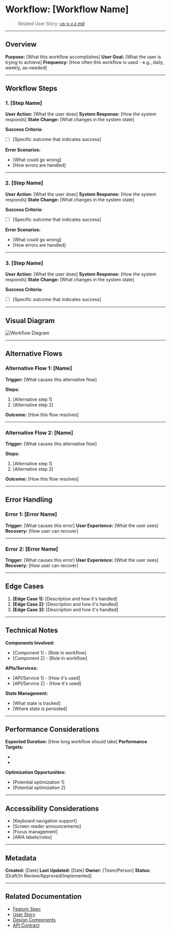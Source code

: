 # Workflow: [Workflow Name]

> Related User Story: [us-x.y.z.md](../product/userstories/epic-x-name/feature-x.y/us-x.y.z.md)

---

## Overview

**Purpose:** [What this workflow accomplishes]
**User Goal:** [What the user is trying to achieve]
**Frequency:** [How often this workflow is used - e.g., daily, weekly, as-needed]

---

## Workflow Steps

### 1. [Step Name]

**User Action:** [What the user does]
**System Response:** [How the system responds]
**State Change:** [What changes in the system state]

**Success Criteria:**

- [ ] [Specific outcome that indicates success]

**Error Scenarios:**

- [What could go wrong]
- [How errors are handled]

---

### 2. [Step Name]

**User Action:** [What the user does]
**System Response:** [How the system responds]
**State Change:** [What changes in the system state]

**Success Criteria:**

- [ ] [Specific outcome that indicates success]

**Error Scenarios:**

- [What could go wrong]
- [How errors are handled]

---

### 3. [Step Name]

**User Action:** [What the user does]
**System Response:** [How the system responds]
**State Change:** [What changes in the system state]

**Success Criteria:**

- [ ] [Specific outcome that indicates success]

---

## Visual Diagram

![Workflow Diagram](../design/workflows/us-x.y.z-workflow.svg)

---

## Alternative Flows

### Alternative Flow 1: [Name]

**Trigger:** [What causes this alternative flow]

**Steps:**

1. [Alternative step 1]
2. [Alternative step 2]

**Outcome:** [How this flow resolves]

---

### Alternative Flow 2: [Name]

**Trigger:** [What causes this alternative flow]

**Steps:**

1. [Alternative step 1]
2. [Alternative step 2]

**Outcome:** [How this flow resolves]

---

## Error Handling

### Error 1: [Error Name]

**Trigger:** [What causes this error]
**User Experience:** [What the user sees]
**Recovery:** [How user can recover]

---

### Error 2: [Error Name]

**Trigger:** [What causes this error]
**User Experience:** [What the user sees]
**Recovery:** [How user can recover]

---

## Edge Cases

1. **[Edge Case 1]:** [Description and how it's handled]
2. **[Edge Case 2]:** [Description and how it's handled]
3. **[Edge Case 3]:** [Description and how it's handled]

---

## Technical Notes

**Components Involved:**

- [Component 1] - [Role in workflow]
- [Component 2] - [Role in workflow]

**APIs/Services:**

- [API/Service 1] - [How it's used]
- [API/Service 2] - [How it's used]

**State Management:**

- [What state is tracked]
- [Where state is persisted]

---

## Performance Considerations

**Expected Duration:** [How long workflow should take]
**Performance Targets:**

- [Metric 1]: [Target]
- [Metric 2]: [Target]

**Optimization Opportunities:**

- [Potential optimization 1]
- [Potential optimization 2]

---

## Accessibility Considerations

- [Keyboard navigation support]
- [Screen reader announcements]
- [Focus management]
- [ARIA labels/roles]

---

## Metadata

**Created:** [Date]
**Last Updated:** [Date]
**Owner:** [Team/Person]
**Status:** [Draft/In Review/Approved/Implemented]

---

## Related Documentation

- [Feature Spec](../product/features/epic-x-name/feature-x.y.md)
- [User Story](../product/userstories/epic-x-name/feature-x.y/us-x.y.z.md)
- [Design Components](../design/system/designcomponents.md)
- [API Contract](../technology/architecture/api-contracts.md)
